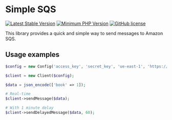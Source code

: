 # Simple SQS

[![Latest Stable Version](https://img.shields.io/packagist/v/magroski/simple-sqs.svg?style=flat)](https://packagist.org/packages/magroski/simple-sqs)
[![Minimum PHP Version](https://img.shields.io/badge/php-%3E%3D%207.1-8892BF.svg?style=flat)](https://php.net/)
[![GitHub license](https://img.shields.io/badge/license-MIT-blue.svg?style=flat)](https://github.com/magroski/simple-sqs/blob/master/LICENSE)

This library provides a quick and simple way to send messages to Amazon SQS.

## Usage examples

```php
$config = new Config('access_key', 'secret_key', 'ue-east-1', 'https://sqs.queue.url');

$client = new Client($config);

$data = json_encode(['book' => 1]);

# Real-time
$client->sendMessage($data);

# With 1 minute delay
$client->sendDelayedMessage($data, 60);
```
